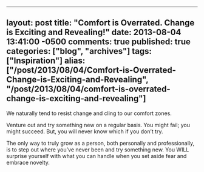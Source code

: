   ---
  layout: post
  title: "Comfort is Overrated. Change is Exciting and Revealing!"
  date: 2013-08-04 13:41:00 -0500
  comments: true
  published: true
  categories: ["blog", "archives"]
  tags: ["Inspiration"]
  alias: ["/post/2013/08/04/Comfort-is-Overrated-Change-is-Exciting-and-Revealing", "/post/2013/08/04/comfort-is-overrated-change-is-exciting-and-revealing"]
  ---
<!-- more -->
<p>We naturally tend to resist change and cling to our comfort zones.</p>
<p>Venture out and try something new on a regular basis. You might fail; you might succeed. But, you will never know which if you don&rsquo;t try.</p>
<p>The only way to truly grow as a person, both personally and professionally, is to step out where you&rsquo;ve never been and try something new. You WILL surprise yourself with what you can handle when you set aside fear and embrace novelty.</p>
